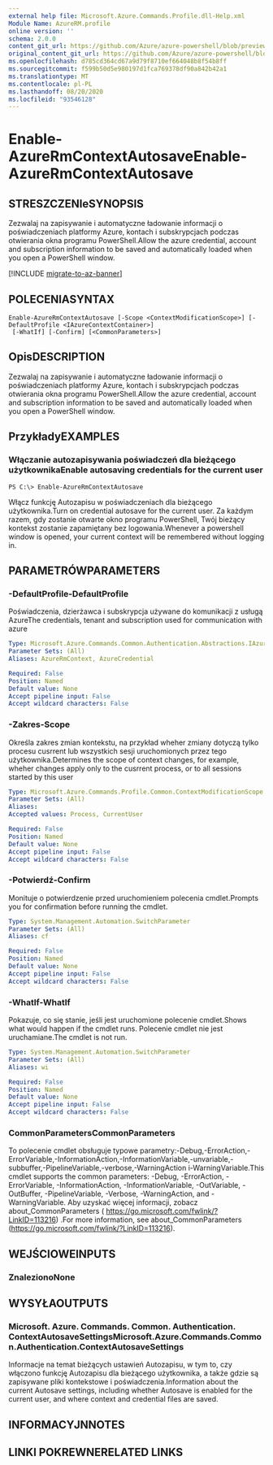 ```yaml
---
external help file: Microsoft.Azure.Commands.Profile.dll-Help.xml
Module Name: AzureRM.profile
online version: ''
schema: 2.0.0
content_git_url: https://github.com/Azure/azure-powershell/blob/preview/src/ResourceManager/Profile/Commands.Profile/help/Enable-AzureRmContextAutosave.md
original_content_git_url: https://github.com/Azure/azure-powershell/blob/preview/src/ResourceManager/Profile/Commands.Profile/help/Enable-AzureRmContextAutosave.md
ms.openlocfilehash: d785cd364cd67a9d79f8710ef664048b8f54b8ff
ms.sourcegitcommit: f599b50d5e980197d1fca769378df90a842b42a1
ms.translationtype: MT
ms.contentlocale: pl-PL
ms.lasthandoff: 08/20/2020
ms.locfileid: "93546128"
---
```

# <span data-ttu-id="0e721-101">Enable-AzureRmContextAutosave</span><span class="sxs-lookup"><span data-stu-id="0e721-101">Enable-AzureRmContextAutosave</span></span>

## <span data-ttu-id="0e721-102">STRESZCZENIe</span><span class="sxs-lookup"><span data-stu-id="0e721-102">SYNOPSIS</span></span>
<span data-ttu-id="0e721-103">Zezwalaj na zapisywanie i automatyczne ładowanie informacji o poświadczeniach platformy Azure, kontach i subskrypcjach podczas otwierania okna programu PowerShell.</span><span class="sxs-lookup"><span data-stu-id="0e721-103">Allow the azure credential, account and subscription information to be saved and automatically loaded when you open a PowerShell window.</span></span> 

[!INCLUDE [migrate-to-az-banner](../../includes/migrate-to-az-banner.md)]

## <span data-ttu-id="0e721-104">POLECENIA</span><span class="sxs-lookup"><span data-stu-id="0e721-104">SYNTAX</span></span>

```
Enable-AzureRmContextAutosave [-Scope <ContextModificationScope>] [-DefaultProfile <IAzureContextContainer>]
 [-WhatIf] [-Confirm] [<CommonParameters>]
```

## <span data-ttu-id="0e721-105">Opis</span><span class="sxs-lookup"><span data-stu-id="0e721-105">DESCRIPTION</span></span>
<span data-ttu-id="0e721-106">Zezwalaj na zapisywanie i automatyczne ładowanie informacji o poświadczeniach platformy Azure, kontach i subskrypcjach podczas otwierania okna programu PowerShell.</span><span class="sxs-lookup"><span data-stu-id="0e721-106">Allow the azure credential, account and subscription information to be saved and automatically loaded when you open a PowerShell window.</span></span> 

## <span data-ttu-id="0e721-107">Przykłady</span><span class="sxs-lookup"><span data-stu-id="0e721-107">EXAMPLES</span></span>

### <span data-ttu-id="0e721-108">Włączanie autozapisywania poświadczeń dla bieżącego użytkownika</span><span class="sxs-lookup"><span data-stu-id="0e721-108">Enable autosaving credentials for the current user</span></span>
```
PS C:\> Enable-AzureRmContextAutosave
```

<span data-ttu-id="0e721-109">Włącz funkcję Autozapisu w poświadczeniach dla bieżącego użytkownika.</span><span class="sxs-lookup"><span data-stu-id="0e721-109">Turn on credential autosave for the current user.</span></span>  <span data-ttu-id="0e721-110">Za każdym razem, gdy zostanie otwarte okno programu PowerShell, Twój bieżący kontekst zostanie zapamiętany bez logowania.</span><span class="sxs-lookup"><span data-stu-id="0e721-110">Whenever a powershell window is opened, your current context will be remembered without logging in.</span></span>

## <span data-ttu-id="0e721-111">PARAMETRÓW</span><span class="sxs-lookup"><span data-stu-id="0e721-111">PARAMETERS</span></span>

### <span data-ttu-id="0e721-112">-DefaultProfile</span><span class="sxs-lookup"><span data-stu-id="0e721-112">-DefaultProfile</span></span>
<span data-ttu-id="0e721-113">Poświadczenia, dzierżawca i subskrypcja używane do komunikacji z usługą Azure</span><span class="sxs-lookup"><span data-stu-id="0e721-113">The credentials, tenant and subscription used for communication with azure</span></span>

```yaml
Type: Microsoft.Azure.Commands.Common.Authentication.Abstractions.IAzureContextContainer
Parameter Sets: (All)
Aliases: AzureRmContext, AzureCredential

Required: False
Position: Named
Default value: None
Accept pipeline input: False
Accept wildcard characters: False
```

### <span data-ttu-id="0e721-114">-Zakres</span><span class="sxs-lookup"><span data-stu-id="0e721-114">-Scope</span></span>
<span data-ttu-id="0e721-115">Określa zakres zmian kontekstu, na przykład wheher zmiany dotyczą tylko procesu cusrrent lub wszystkich sesji uruchomionych przez tego użytkownika.</span><span class="sxs-lookup"><span data-stu-id="0e721-115">Determines the scope of context changes, for example, wheher changes apply only to the cusrrent process, or to all sessions started by this user</span></span>

```yaml
Type: Microsoft.Azure.Commands.Profile.Common.ContextModificationScope
Parameter Sets: (All)
Aliases: 
Accepted values: Process, CurrentUser

Required: False
Position: Named
Default value: None
Accept pipeline input: False
Accept wildcard characters: False
```

### <span data-ttu-id="0e721-116">-Potwierdź</span><span class="sxs-lookup"><span data-stu-id="0e721-116">-Confirm</span></span>
<span data-ttu-id="0e721-117">Monituje o potwierdzenie przed uruchomieniem polecenia cmdlet.</span><span class="sxs-lookup"><span data-stu-id="0e721-117">Prompts you for confirmation before running the cmdlet.</span></span>

```yaml
Type: System.Management.Automation.SwitchParameter
Parameter Sets: (All)
Aliases: cf

Required: False
Position: Named
Default value: None
Accept pipeline input: False
Accept wildcard characters: False
```

### <span data-ttu-id="0e721-118">-WhatIf</span><span class="sxs-lookup"><span data-stu-id="0e721-118">-WhatIf</span></span>
<span data-ttu-id="0e721-119">Pokazuje, co się stanie, jeśli jest uruchomione polecenie cmdlet.</span><span class="sxs-lookup"><span data-stu-id="0e721-119">Shows what would happen if the cmdlet runs.</span></span>
<span data-ttu-id="0e721-120">Polecenie cmdlet nie jest uruchamiane.</span><span class="sxs-lookup"><span data-stu-id="0e721-120">The cmdlet is not run.</span></span>

```yaml
Type: System.Management.Automation.SwitchParameter
Parameter Sets: (All)
Aliases: wi

Required: False
Position: Named
Default value: None
Accept pipeline input: False
Accept wildcard characters: False
```

### <span data-ttu-id="0e721-121">CommonParameters</span><span class="sxs-lookup"><span data-stu-id="0e721-121">CommonParameters</span></span>
<span data-ttu-id="0e721-122">To polecenie cmdlet obsługuje typowe parametry:-Debug,-ErrorAction,-ErrorVariable,-InformationAction,-InformationVariable,-unvariable,-subbuffer,-PipelineVariable,-verbose,-WarningAction i-WarningVariable.</span><span class="sxs-lookup"><span data-stu-id="0e721-122">This cmdlet supports the common parameters: -Debug, -ErrorAction, -ErrorVariable, -InformationAction, -InformationVariable, -OutVariable, -OutBuffer, -PipelineVariable, -Verbose, -WarningAction, and -WarningVariable.</span></span> <span data-ttu-id="0e721-123">Aby uzyskać więcej informacji, zobacz about_CommonParameters ( https://go.microsoft.com/fwlink/?LinkID=113216) .</span><span class="sxs-lookup"><span data-stu-id="0e721-123">For more information, see about_CommonParameters (https://go.microsoft.com/fwlink/?LinkID=113216).</span></span>

## <span data-ttu-id="0e721-124">WEJŚCIOWE</span><span class="sxs-lookup"><span data-stu-id="0e721-124">INPUTS</span></span>

### <span data-ttu-id="0e721-125">Znaleziono</span><span class="sxs-lookup"><span data-stu-id="0e721-125">None</span></span>

## <span data-ttu-id="0e721-126">WYSYŁA</span><span class="sxs-lookup"><span data-stu-id="0e721-126">OUTPUTS</span></span>

### <span data-ttu-id="0e721-127">Microsoft. Azure. Commands. Common. Authentication. ContextAutosaveSettings</span><span class="sxs-lookup"><span data-stu-id="0e721-127">Microsoft.Azure.Commands.Common.Authentication.ContextAutosaveSettings</span></span>
<span data-ttu-id="0e721-128">Informacje na temat bieżących ustawień Autozapisu, w tym to, czy włączono funkcję Autozapisu dla bieżącego użytkownika, a także gdzie są zapisywane pliki kontekstowe i poświadczenia.</span><span class="sxs-lookup"><span data-stu-id="0e721-128">Information about the current Autosave settings, including whether Autosave is enabled for the current user, and where context and credential files are saved.</span></span>

## <span data-ttu-id="0e721-129">INFORMACYJN</span><span class="sxs-lookup"><span data-stu-id="0e721-129">NOTES</span></span>

## <span data-ttu-id="0e721-130">LINKI POKREWNE</span><span class="sxs-lookup"><span data-stu-id="0e721-130">RELATED LINKS</span></span>

